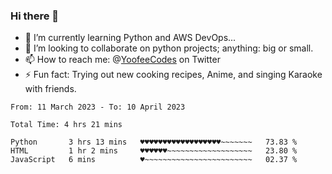 ### Hi there 👋

<!--
**Sara-Pak/Sara-Pak** is a ✨ _special_ ✨ repository because its `README.md` (this file) appears on your GitHub profile.

Here are some ideas to get you started:
- 🤔 I’m looking for help with ...
- 💬 Ask me about ...
- 😄 Pronouns: ...


- 🔭 I’m currently working on getting certified in Google's IT Automation with Python and doing #100daysofcode in Python. 
-->
- 🌱 I’m currently learning Python and AWS DevOps...
- 👯 I’m looking to collaborate on python projects; anything: big or small.
- 📫 How to reach me: @[YoofeeCodes](https://twitter.com/YoofeeCodes) on Twitter
- ⚡ Fun fact: Trying out new cooking recipes, Anime, and singing Karaoke with friends.


<!--START_SECTION:waka-->

```text
From: 11 March 2023 - To: 10 April 2023

Total Time: 4 hrs 21 mins

Python       3 hrs 13 mins   ♥♥♥♥♥♥♥♥♥♥♥♥♥♥♥♥♥♥~~~~~~~   73.83 %
HTML         1 hr 2 mins     ♥♥♥♥♥♥~~~~~~~~~~~~~~~~~~~   23.80 %
JavaScript   6 mins          ♥~~~~~~~~~~~~~~~~~~~~~~~~   02.37 %
```

<!--END_SECTION:waka-->
